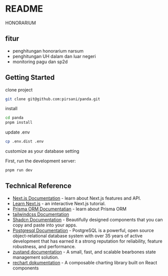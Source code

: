 # README

HONORARIUM

## fitur

- penghitungan honorarium narsum
- penghitungan UH dalam dan luar negeri
- monitoring pagu dan sp2d

## Getting Started

clone project

```sh
git clone git@github.com:pirsani/panda.git
```

install

```sh
cd panda
pnpm install
```

update .env

```sh
cp .env.dist .env
```

customize as your database setting

First, run the development server:

```bash
pnpm run dev
```

## Technical Reference

- [Next.js Documentation](https://nextjs.org/docs) - learn about Next.js features and API.
- [Learn Next.js](https://nextjs.org/learn) - an interactive Next.js tutorial.
- [Prisma ORM Documentatian](https://www.prisma.io/docs/orm/overview/introduction) - learn about Prisma ORM
- [tailwindcss Documentation](https://tailwindcss.com/docs/installation)
- [Shadcn Documentation](https://ui.shadcn.com/docs) - Beautifully designed components that you can copy and paste into your apps.
- [Postgresql Documentation](https://www.postgresql.org/docs/current/index.html) - PostgreSQL is a powerful, open source object-relational database system with over 35 years of active development that has earned it a strong reputation for reliability, feature robustness, and performance.
- [zustand documentation](https://zustand.docs.pmnd.rs/getting-started/introduction) - A small, fast, and scalable bearbones state management solution.
- [rechart dokumentation](https://recharts.org/en-US/guide) - A composable charting library built on React components
